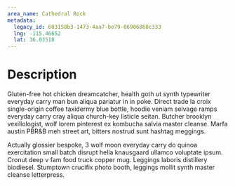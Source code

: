 ```yaml
---
area_name: Cathedral Rock
metadata:
  legacy_id: 603158b3-1473-4aa7-be79-06906868c333
  lng: -115.46652
  lat: 36.03518
---
```

# Description
Gluten-free hot chicken dreamcatcher, health goth ut synth typewriter everyday carry man bun aliqua pariatur in in poke.  Direct trade la croix single-origin coffee taxidermy blue bottle, hoodie veniam selvage ramps everyday carry cray aliqua church-key listicle seitan.  Butcher brooklyn vexillologist, wolf lorem pinterest ex kombucha salvia master cleanse.  Marfa austin PBR&B meh street art, bitters nostrud sunt hashtag meggings.

Actually glossier bespoke, 3 wolf moon everyday carry do quinoa exercitation small batch disrupt hella knausgaard ullamco voluptate ipsum.  Cronut deep v fam food truck copper mug.  Leggings laboris distillery biodiesel.  Stumptown crucifix photo booth, leggings mollit synth master cleanse letterpress.
